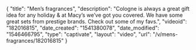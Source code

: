 {
    "title": "Men’s fragrances",
    "description": "Cologne is always a great gift idea for any holiday & at Macy’s we’ve got you covered. We have some great sets from prestige brands. Check out some of my favs.",
    "videoid": "182016815",
    "date_created": "1541380078",
    "date_modified": "1546466795",
    "type": "captivate",
    "layout": "video",
    "url": "\/v\/mens-fragrances\/182016815"
}